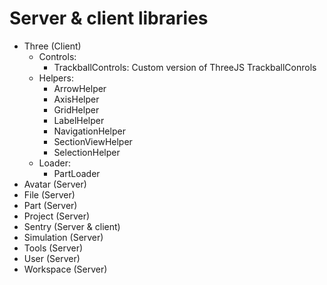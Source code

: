 # Server & client libraries

- Three (Client)
  - Controls:
    - TrackballControls: Custom version of ThreeJS TrackballConrols
  - Helpers:
    - ArrowHelper
    - AxisHelper
    - GridHelper
    - LabelHelper
    - NavigationHelper
    - SectionViewHelper
    - SelectionHelper
  - Loader:
    - PartLoader
- Avatar (Server)
- File (Server)
- Part (Server)
- Project (Server)
- Sentry (Server & client)
- Simulation (Server)
- Tools (Server)
- User (Server)
- Workspace (Server)
